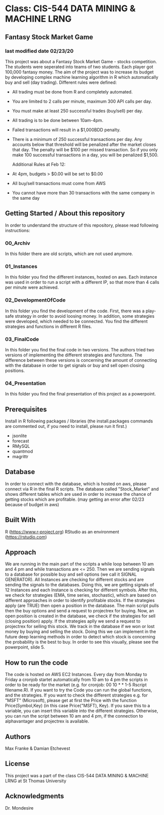 # Class: CIS-544 DATA MINING & MACHINE LRNG
## Fantasy Stock Market Game
### last modified date 02/23/20

This project was about a Fantasy Stock Market Game - stocks competition. The students were seperated into teams of two students. Each player got 100,000 fantasy money.
The aim of the project was to increase its budget by developing complex machine learning algorithm in R which automatically buy and sell (day trading). Different rules were defined:
 - All trading must be done from R and completely automated.
 - You are limited to 2 calls per minute, maximum 300 API calls per day.
 - You must make at least 250 successful trades (buy/sell) per day.
 - All trading is to be done between 10am-4pm.
 - Failed transactions will result in a $1,000BDD penalty.
 - There is a minimum of 250 successful transactions per day. Any accounts below that threshold will be penalized after the market closes that day. The penalty will be $100 per missed transaction. So if you only make 100 successful transactions in a day, you will be penalized $1,500.

    Additional Rules at Feb 12:

 - At 4pm, budgets > $0.00 will be set to $0.00
 - All buy/sell transactions must come from AWS
 - You cannot have more than 30 transactions with the same company in the same day

## Getting Started / About this repository

In order to understand the structure of this repository, please read following instructions:

### 00_Archiv

In this folder there are old scripts, which are not used anymore.

### 01_Instances

In this folder you find the different instances, hosted on aws. Each instance was used in order to run a script with a different IP, so that more than 4 calls per minute were achieved.

### 02_DevelopmentOfCode

In this folder you find the development of the code. First, there was a play-safe strategy in order to avoid loosing money. In addition, some strategies were developed, which needed to be connected. You find the different strategies and functions in different R files.

### 03_FinalCode

In this folder you find the final code in two versions. The authors tried two versions of implementing the different strategies and funcitons. The difference between these versions is concerning the amount of connecting with the database in order to get signals or buy and sell open closing positions. 

### 04_Presentation

In this folder you find the final presentation of this project as a powerpoint.

## Prerequisites

Install in R following packages / libraries (the install.packages commands are commented out, if you need to install, please run it first.)
 - jsonlite
 - forecast
 - RMySQL
 - quantmod
 - magrittr

## Database

In order to connect with the database, which is hosted on aws, please connect via R in the final R scripts. The database called "Stock_Market" and shows different tables which are used in order to increase the chance of getting stocks which are profitable.
(may getting an error after 02/23 because of budget in aws)

## Built With

R (https://www.r-project.org)
RStudio as an environment (https://rstudio.com)

## Approach

We are running in the main part of the scripts a while loop between 10 am and 4 pm and while transactions are <= 250. Then we are sending signals to a database for possible buy and sell options (we call it SIGNAL GENERATOR). All Instances are checking for different stocks and are sending the signals to the databases. Doing this, we are getting signals of 12 Instances and each Instance is checking for different symbols. After this, we check for strategies (EMA, time series, stochastic), which are based on different approaches in order to identify profitable stocks. If the strategies apply (are TRUE) then open a position in the database. The main script pulls then the buy options and send a request to projectrex for buying. Now, an open position is created in the database, we check if the strategies for sell (closing position) apply. If the strategies aplly we send a request to projectrex for selling this stock. We track in the database if we won or lost money by buying and selling the stock. Doing this we can implement in the future deep learning methods in order to detect which stock is concerning the probability is the best to buy. In order to see this visually, please see the powerpoint, slide 5.



## How to run the code

The code is hosted on AWS EC2 Instances. Every day from Monday to Friday a cronjob startet automatically from 10 am to 4 pm the scripts in order to be ready for the market (e.g. for cronjob: 00 10 * * 1-5 Rscript filename.R). If you want to try the Code you can run the global functions, and the strategies. If you want to check the different strategies e.g. for "MSFT" (Microsoft), please get at first the Price with the function Price(Symbol,Key) (in this case Price("MSFT), Key). If you save this to a variable, you can insert this variable into the different strategies. Otherwise, you can run the script between 10 am and 4 pm, if the connection to alphavantager and projectrex is available. 

## Authors

Max Franke & 
Damian Etchevest


## License

This project was a part of the class CIS-544 DATA MINING & MACHINE LRNG at St Thomas University

## Acknowledgments

Dr. Mondesire

